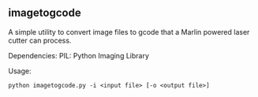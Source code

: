 imagetogcode
------------


A simple utility to convert image files to gcode that a Marlin powered laser
cutter can process.

Dependencies:
	PIL: Python Imaging Library
	
Usage:

	python imagetogcode.py -i <input file> [-o <output file>]
	
